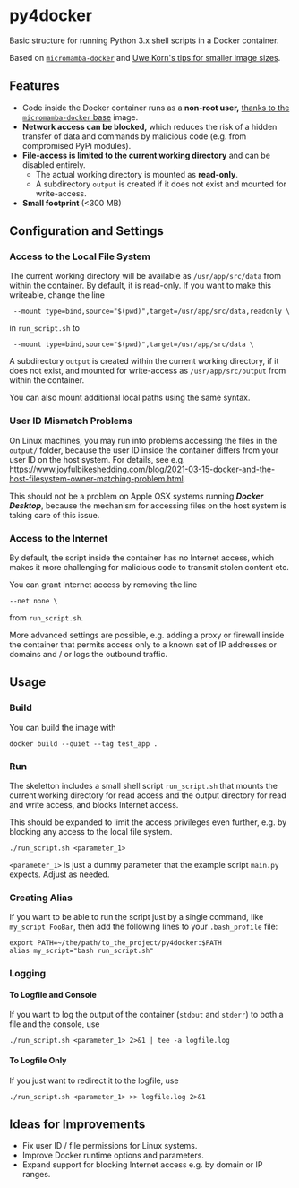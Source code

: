 # py4docker
Basic structure for running Python 3.x shell scripts in a Docker container.

Based on [`micromamba-docker`](https://github.com/mamba-org/micromamba-docker) and [Uwe Korn's tips for smaller image sizes](https://uwekorn.com/2021/03/01/deploying-conda-environments-in-docker-how-to-do-it-right.html).

## Features

- Code inside the Docker container runs as a **non-root user,** [thanks to the `micromamba-docker` base](https://github.com/mamba-org/micromamba-docker/blob/main/FAQ.md#how-do-i-install-software-using-aptapt-getapk) image.
- **Network access can be blocked,** which reduces the risk of a hidden transfer of data and commands by malicious code (e.g. from compromised PyPi modules).
- **File-access is limited to the current working directory** and can be disabled entirely.
    - The actual working directory is mounted as **read-only**.
    - A subdirectory `output` is created if it does not exist and mounted for write-access.
- **Small footprint** (<300 MB)

## Configuration and Settings

### Access to the Local File System

The current working directory will be available as `/usr/app/src/data` from within the container. By default, it is read-only. If you want to make this writeable, change the line

` --mount type=bind,source="$(pwd)",target=/usr/app/src/data,readonly \`

in `run_script.sh` to

` --mount type=bind,source="$(pwd)",target=/usr/app/src/data \`

A subdirectory `output` is created within the current working directory, if it does not exist, and mounted for write-access as `/usr/app/src/output` from within the container.

You can also mount additional local paths using the same syntax.

### User ID Mismatch Problems

On Linux machines, you may run into problems accessing the files in the `output/` folder, because the user ID inside the container differs from your user ID on the host system. For details, see e.g. <https://www.joyfulbikeshedding.com/blog/2021-03-15-docker-and-the-host-filesystem-owner-matching-problem.html>. 

This should not be a problem on Apple OSX systems running ***Docker Desktop***, because the mechanism for accessing files on the host system is taking care of this issue.

### Access to the Internet

By default, the script inside the container has no Internet access, which makes it more challenging for malicious code to transmit stolen content etc. 

You can grant Internet access by removing the line

`--net none \`

from `run_script.sh`.

More advanced settings are possible, e.g. adding a proxy or firewall inside the container that permits access only to a known set of IP addresses or domains and / or logs the outbound traffic.

## Usage

### Build

You can build the image with

`docker build --quiet --tag test_app .`

### Run

The skeletton includes a small shell script `run_script.sh` that mounts the current working directory for read access and the output directory for read and write access, and blocks Internet access.

This should be expanded to limit the access privileges even further, e.g. by blocking any access to the local file system.

`./run_script.sh <parameter_1>`

`<parameter_1>` is just a dummy parameter that the example script `main.py` expects. Adjust as needed.

### Creating Alias

If you want to be able to run the script just by a single command, like `my_script FooBar`, then add the following lines to your `.bash_profile` file:

```
export PATH=~/the/path/to_the_project/py4docker:$PATH
alias my_script="bash run_script.sh"
```

### Logging

#### To Logfile and Console

If you want to log the output of the container (`stdout` and `stderr`) to both a file and the console, use

`./run_script.sh <parameter_1> 2>&1 | tee -a logfile.log`

#### To Logfile Only

If you just want to redirect it to the logfile, use

`./run_script.sh <parameter_1> >> logfile.log 2>&1`

## Ideas for Improvements

- Fix user ID / file permissions for Linux systems.
- Improve Docker runtime options and parameters.
- Expand support for blocking Internet access e.g. by domain or IP ranges.
